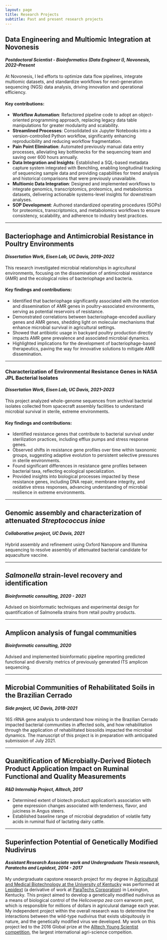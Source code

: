 ```yaml
---
layout: page
title: Research Projects
subtitle: Past and present research projects
---
```

## Data Engineering and Multiomic Integration at Novonesis
#### *Postdoctoral Scientist - Bioinformatics (Data Engineer I), Novonesis, 2022–Present*
At Novonesis, I led efforts to optimize data flow pipelines, integrate multiomic datasets, and standardize workflows for next-generation sequencing (NGS) data analysis, driving innovation and operational efficiency.

#### Key contributions:

- **Workflow Automation**: Refactored pipeline code to adopt an object-oriented programming approach, replacing legacy data table manipulations for greater modularity and scalability.
- **Streamlined Processes**: Consolidated six Jupyter Notebooks into a version-controlled Python workflow, significantly enhancing reproducibility and reducing workflow fragmentation.
- **Pain Point Elimination**: Automated previously manual data entry processes, alleviating key bottlenecks for the sequencing team and saving over 600 hours annually.
- **Data Integration and Insights**: Established a SQL-based metadata capture system integrated with Benchling, enabling longitudinal tracking of sequencing sample data and providing capabilities for trend analysis and historical comparisons that were previously unavailable.
- **Multiomic Data Integration**: Designed and implemented workflows to integrate genomics, transcriptomics, proteomics, and metabolomics datasets, delivering actionable systems-level insights for downstream analyses.
- **SOP Development**: Authored standardized operating procedures (SOPs) for proteomics, transcriptomics, and metabolomics workflows to ensure consistency, scalability, and adherence to industry best practices.

---

## **Bacteriophage and Antimicrobial Resistance in Poultry Environments**  
#### *Dissertation Work, Eisen Lab, UC Davis, 2019–2022*  
This research investigated microbial relationships in agricultural environments, focusing on the dissemination of antimicrobial resistance (AMR) and the ecological roles of bacteriophage and bacteria.  

#### Key findings and contributions:  
- Identified that bacteriophage significantly associated with the retention and dissemination of AMR genes in poultry-associated environments, serving as potential reservoirs of resistance.  
- Demonstrated correlations between bacteriophage-encoded auxiliary genes and AMR genes, shedding light on molecular mechanisms that enhance microbial survival in agricultural settings.  
- Showed that antibiotic usage in backyard poultry production directly impacts AMR gene prevalence and associated microbial dynamics.  
- Highlighted implications for the development of bacteriophage-based therapeutics, paving the way for innovative solutions to mitigate AMR dissemination.  

---

### **Characterization of Environmental Resistance Genes in NASA JPL Bacterial Isolates**  
#### *Dissertation Work, Eisen Lab, UC Davis, 2021–2023*  
This project analyzed whole-genome sequences from archival bacterial isolates collected from spacecraft assembly facilities to understand microbial survival in sterile, extreme environments.  

#### Key findings and contributions:  
- Identified resistance genes that contribute to bacterial survival under sterilization practices, including efflux pumps and stress response genes.  
- Observed shifts in resistance gene profiles over time within taxonomic groups, suggesting adaptive evolution to persistent selective pressures in sterile environments.  
- Found significant differences in resistance gene profiles between bacterial taxa, reflecting ecological specialization.  
- Provided insights into biological processes impacted by these resistance genes, including DNA repair, membrane integrity, and oxidative stress responses, advancing understanding of microbial resilience in extreme environments.

---

## Genomic assembly and characterization of attenuated *Streptococcus iniae*
#### *Collaborative project, UC Davis, 2021*
Hybrid assembly and refinement using Oxford Nanopore and Illumina sequencing to resolve assembly of attenuated bacterial candidate for aquaculture vaccine.

---

## *Salmonella* strain-level recovery and identification 
#### *Bioinformatic consulting, 2020 - 2021*
Advised on bioinformatic techniques and experimental design for quantification of Salmonella strains from retail poultry products.

---

## Amplicon analysis of fungal communities
####  *Bioinformatic consulting, 2020*
Advised and implemented bioinformatic pipeline reporting predicted functional and diversity metrics of previously generated ITS amplicon sequencing.

---

## Microbial Communities of Rehabilitated Soils in the Brazilian Cerrado
#### *Side project, UC Davis, 2018-2021*

16S rRNA gene analysis to understand how mining in the Brazilian Cerrado impacted bacterial communities in affected soils, and how rehabilitation through the application of rehabilitated biosolids impacted the microbial dynamics. The manuscript of this project is in preparation with anticipated submission of July 2021. 

---

## Quanitification of Microbially-Derived Biotech Product Application Impact on Ruminal Functional and Quality Measurements
#### *R&D Internship Project, Alltech, 2017*
- Determined extent of biotech product application’s association with gene expression changes associated with tenderness, flavor, and juiciness in Angus steers. 
- Established baseline range of microbial degradation of volatile fatty acids in ruminal fluid of lactating dairy cattle.

---

## Superinfection Potential of Genetically Modified Nudivirus
#### *Assistant Research Associate work and Undergraduate Thesis research, Paratechs and Lepidext, 2014 - 2017*
My undergraduate capstone research project for my degree in [Agricultural and Medical Biotechnology at the University of Kentucky](https://www.uky.edu/academics/bachelors/agricultural-and-medical-biotechnology) was performed at [Lepidext](https://www.lepidext.com/) (a derivative of work at [ParaTechs Corporation](https://paratechs.com/)) in Lexington, Kentucky. This project aimed to develop a genetically modified nudivirus as a means of biological control of the *Helicoverpa zea* corn earworm pest, which is responsible for millions of dollars in agriculural damage each year. My independent project within the overall research was to determine the interactions between the wild-type nudivirus that exists ubiquitously in nature, and the genetically modified virus we developed. My work on this project led to the 2016 Global prize at the [Alltech Young Scientist competition](https://www.alltech.com/education/alltech-young-scientist), the largest international agri-science compeition.  

